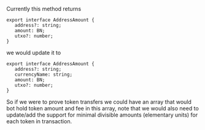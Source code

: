 Currently this method returns 

```
export interface AddressAmount {
   address?: string;
   amount: BN;
   utxo?: number;
}
```

we would update it to 

```
export interface AddressAmount {
   address?: string;
   currencyName: string;
   amount: BN;
   utxo?: number;
}
```

So if we were to prove token transfers we could have an array that would bot hold token amount and 
fee in this array, note that we would also need to update/add the support for minimal divisible amounts
 (elementary units) for each token in transaction.

 